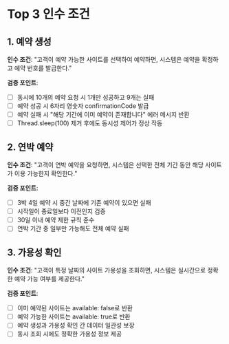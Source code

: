 # Top 3 인수 조건

## 1. 예약 생성
**인수 조건**: "고객이 예약 가능한 사이트를 선택하여 예약하면, 시스템은 예약을 확정하고 예약 번호를 발급한다."

**검증 포인트**:
- [ ] 동시에 10개의 예약 요청 시 1개만 성공하고 9개는 실패
- [ ] 예약 성공 시 6자리 영숫자 confirmationCode 발급
- [ ] 예약 실패 시 "해당 기간에 이미 예약이 존재합니다" 에러 메시지 반환
- [ ] Thread.sleep(100) 제거 후에도 동시성 제어가 정상 작동

## 2. 연박 예약
**인수 조건**: "고객이 연박 예약을 요청하면, 시스템은 선택한 전체 기간 동안 해당 사이트가 이용 가능한지 확인한다."

**검증 포인트**:
- [ ] 3박 4일 예약 시 중간 날짜에 기존 예약이 있으면 실패
- [ ] 시작일이 종료일보다 이전인지 검증
- [ ] 30일 이내 예약 제한 규칙 준수
- [ ] 연박 기간 중 일부만 가능해도 전체 예약 실패

## 3. 가용성 확인
**인수 조건**: "고객이 특정 날짜의 사이트 가용성을 조회하면, 시스템은 실시간으로 정확한 예약 가능 여부를 제공한다."

**검증 포인트**:
- [ ] 이미 예약된 사이트는 available: false로 반환
- [ ] 예약 가능한 사이트는 available: true로 반환
- [ ] 예약 생성과 가용성 확인 간 데이터 일관성 보장
- [ ] 동시 조회 시에도 정확한 가용성 정보 제공
